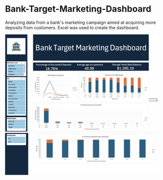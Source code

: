 # Bank-Target-Marketing-Dashboard
Analyzing data from a bank's marketing campaign aimed at acquiring more deposits from customers. Excel was used to create the dashboard.

![](./excel-dashboard-screenshot1.png)
![](./excel-dashboard-screenshot2.png)
